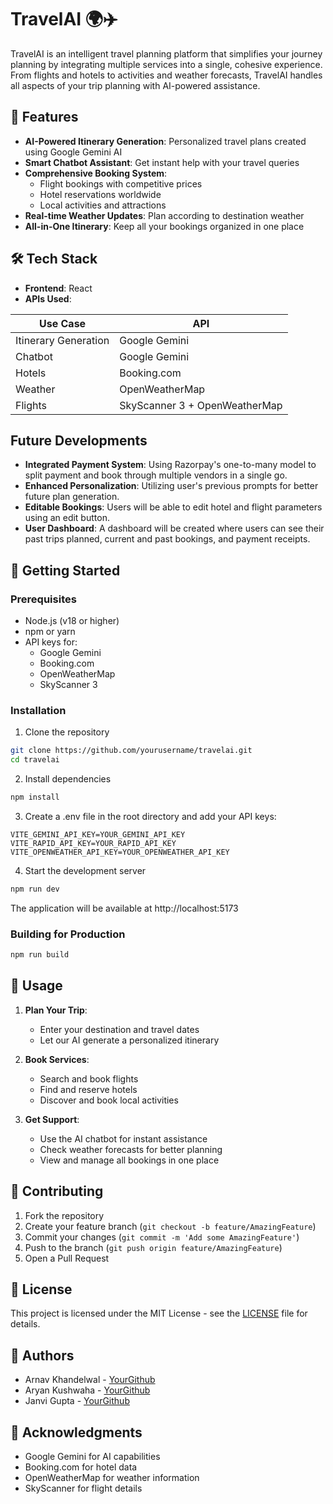 # TravelAI 🌍✈️

TravelAI is an intelligent travel planning platform that simplifies your journey planning by integrating multiple services into a single, cohesive experience. From flights and hotels to activities and weather forecasts, TravelAI handles all aspects of your trip planning with AI-powered assistance.

## 🌟 Features

- **AI-Powered Itinerary Generation**: Personalized travel plans created using Google Gemini AI
- **Smart Chatbot Assistant**: Get instant help with your travel queries
- **Comprehensive Booking System**:
  - Flight bookings with competitive prices
  - Hotel reservations worldwide
  - Local activities and attractions
- **Real-time Weather Updates**: Plan according to destination weather
- **All-in-One Itinerary**: Keep all your bookings organized in one place

## 🛠️ Tech Stack

- **Frontend**: React
- **APIs Used**:

| Use Case | API |
|----------|-----|
| Itinerary Generation | Google Gemini |
| Chatbot | Google Gemini |
| Hotels | Booking.com |
| Weather | OpenWeatherMap |
| Flights | SkyScanner 3 + OpenWeatherMap |

## Future Developments

- **Integrated Payment System**: Using Razorpay's one-to-many model to split payment and book through multiple vendors in a single go.
- **Enhanced Personalization**: Utilizing user's previous prompts for better future plan generation.
- **Editable Bookings**: Users will be able to edit hotel and flight parameters using an edit button.
- **User Dashboard**: A dashboard will be created where users can see their past trips planned, current and past bookings, and payment receipts.

## 🚀 Getting Started

### Prerequisites

- Node.js (v18 or higher)
- npm or yarn
- API keys for:
  - Google Gemini
  - Booking.com
  - OpenWeatherMap
  - SkyScanner 3

### Installation

1. Clone the repository
```bash
git clone https://github.com/yourusername/travelai.git
cd travelai
```

2. Install dependencies
```bash
npm install
```

3. Create a .env file in the root directory and add your API keys:
```env
VITE_GEMINI_API_KEY=YOUR_GEMINI_API_KEY
VITE_RAPID_API_KEY=YOUR_RAPID_API_KEY
VITE_OPENWEATHER_API_KEY=YOUR_OPENWEATHER_API_KEY
```

4. Start the development server
```bash
npm run dev
```

The application will be available at http://localhost:5173

### Building for Production

```bash
npm run build
```

## 📖 Usage

1. **Plan Your Trip**:
   - Enter your destination and travel dates
   - Let our AI generate a personalized itinerary

2. **Book Services**:
   - Search and book flights
   - Find and reserve hotels
   - Discover and book local activities

3. **Get Support**:
   - Use the AI chatbot for instant assistance
   - Check weather forecasts for better planning
   - View and manage all bookings in one place

## 🤝 Contributing

1. Fork the repository
2. Create your feature branch (`git checkout -b feature/AmazingFeature`)
3. Commit your changes (`git commit -m 'Add some AmazingFeature'`)
4. Push to the branch (`git push origin feature/AmazingFeature`)
5. Open a Pull Request

## 📝 License

This project is licensed under the MIT License - see the [LICENSE](LICENSE) file for details.

## 👥 Authors

- Arnav Khandelwal - [YourGithub](https://github.com/arnav-khandelwal)
- Aryan Kushwaha - [YourGithub](https://github.com/aryanj33)
- Janvi Gupta - [YourGithub](https://github.com/janviii09)

## 🙏 Acknowledgments

- Google Gemini for AI capabilities
- Booking.com for hotel data
- OpenWeatherMap for weather information
- SkyScanner for flight details
